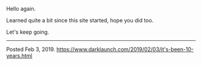 Hello again.

Learned quite a bit since this site started, hope you did too.

Let's keep going.

---


Posted Feb 3, 2019.
https://www.darklaunch.com/2019/02/03/it's-been-10-years.html